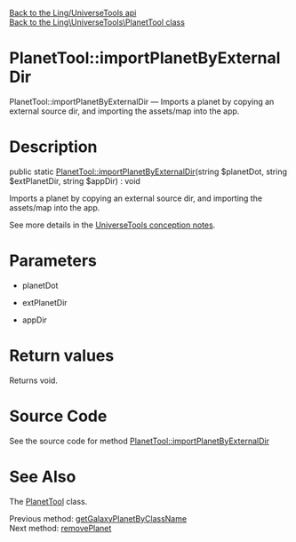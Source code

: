 [Back to the Ling/UniverseTools api](https://github.com/lingtalfi/UniverseTools/blob/master/doc/api/Ling/UniverseTools.md)<br>
[Back to the Ling\UniverseTools\PlanetTool class](https://github.com/lingtalfi/UniverseTools/blob/master/doc/api/Ling/UniverseTools/PlanetTool.md)


PlanetTool::importPlanetByExternalDir
================



PlanetTool::importPlanetByExternalDir — Imports a planet by copying an external source dir, and importing the assets/map into the app.




Description
================


public static [PlanetTool::importPlanetByExternalDir](https://github.com/lingtalfi/UniverseTools/blob/master/doc/api/Ling/UniverseTools/PlanetTool/importPlanetByExternalDir.md)(string $planetDot, string $extPlanetDir, string $appDir) : void




Imports a planet by copying an external source dir, and importing the assets/map into the app.

See more details in the [UniverseTools conception notes](https://github.com/lingtalfi/UniverseTools/blob/master/doc/pages/conception-notes.md).




Parameters
================


- planetDot

    

- extPlanetDir

    

- appDir

    


Return values
================

Returns void.








Source Code
===========
See the source code for method [PlanetTool::importPlanetByExternalDir](https://github.com/lingtalfi/UniverseTools/blob/master/PlanetTool.php#L284-L301)


See Also
================

The [PlanetTool](https://github.com/lingtalfi/UniverseTools/blob/master/doc/api/Ling/UniverseTools/PlanetTool.md) class.

Previous method: [getGalaxyPlanetByClassName](https://github.com/lingtalfi/UniverseTools/blob/master/doc/api/Ling/UniverseTools/PlanetTool/getGalaxyPlanetByClassName.md)<br>Next method: [removePlanet](https://github.com/lingtalfi/UniverseTools/blob/master/doc/api/Ling/UniverseTools/PlanetTool/removePlanet.md)<br>

